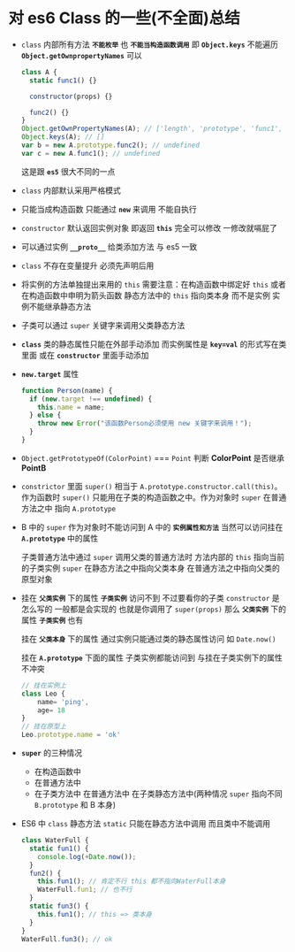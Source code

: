 # 对 es6 Class 的一些(不全面)总结

- `class` 内部所有方法 **`不能枚举`** 也 **`不能当构造函数调用`** 即 **`Object.keys`** 不能遍历 **`Object.getOwnpropertyNames`** 可以

  ```js
  class A {
    static func1() {}

    constructor(props) {}

    func2() {}
  }
  Object.getOwnPropertyNames(A); // ['length', 'prototype', 'func1', 'func2']
  Object.keys(A); // []
  var b = new A.prototype.func2(); // undefined
  var c = new A.func1(); // undefined
  ```

  这是跟 **`es5`** 很大不同的一点

- `class` 内部默认采用严格模式

- 只能当成构造函数 只能通过 **`new`** 来调用 不能自执行

- `constructor` 默认返回实例对象 即返回 **`this`** 完全可以修改 一修改就嗝屁了

- 可以通过实例 **`__proto__`** 给类添加方法 与 es5 一致

- `class` 不存在变量提升 必须先声明后用

- 将实例的方法单独提出来用的 `this` 需要注意：在构造函数中绑定好 `this` 或者在构造函数中申明为箭头函数
  静态方法中的 `this` 指向类本身 而不是实例 实例不能继承静态方法

- 子类可以通过 `super` 关键字来调用父类静态方法

- **`class`** 类的静态属性只能在外部手动添加 而实例属性是 **`key=val`** 的形式写在类里面 或在 **`constructor`** 里面手动添加

- **`new.target`** 属性

  ```js
  function Person(name) {
    if (new.target !== undefined) {
      this.name = name;
    } else {
      throw new Error("该函数Person必须使用 new 关键字来调用！");
    }
  }
  ```

- `Object.getPrototypeOf(ColorPoint)` === `Point` 判断 **ColorPoint** 是否继承 **PointB**

- `constrictor` 里面 `super()` 相当于 `A.prototype.constructor.call(this)`。作为函数时 `super()` 只能用在子类的构造函数之中。作为对象时 `super` 在普通方法之中 指向 `A.prototype`

- B 中的 `super` 作为对象时不能访问到 A 中的 **`实例属性和方法`** 当然可以访问挂在 **`A.prototype`** 中的属性

  子类普通方法中通过 `super` 调用父类的普通方法时 方法内部的 `this` 指向当前的子类实例 `super` 在静态方法之中指向父类本身 在普通方法之中指向父类的原型对象

- 挂在 **`父类实例`** 下的属性 **`子类实例`** 访问不到 不过要看你的子类 `constructor` 是怎么写的 一般都是会实现的
  也就是你调用了 `super(props)` 那么 **`父类实例`** 下的属性 **`子类实例`** 也有

  挂在 **`父类本身`** 下的属性 通过实例只能通过类的静态属性访问 如 `Date.now()`

  挂在 **`A.prototype`** 下面的属性 子类实例都能访问到 与挂在子类实例下的属性不冲突

  ```js
  // 挂在实例上
  class Leo {
      name= 'ping',
      age= 18
  }
  // 挂在原型上
  Leo.prototype.name = 'ok'
  ```

- **`super`** 的三种情况

  - 在构造函数中
  - 在普通方法中
  - 在子类方法中 在普通方法中 在子类静态方法中(两种情况 `super` 指向不同 `B.prototype` 和 B 本身)

- ES6 中 `class` 静态方法 `static` 只能在静态方法中调用 而且类中不能调用

  ```js
  class WaterFull {
    static fun1() {
      console.log(+Date.now());
    }
    fun2() {
      this.fun1(); // 肯定不行 this 都不指向WaterFull本身
      WaterFull.fun1; // 也不行
    }
    static fun3() {
      this.fun1(); // this => 类本身
    }
  }
  WaterFull.fun3(); // ok
  ```
